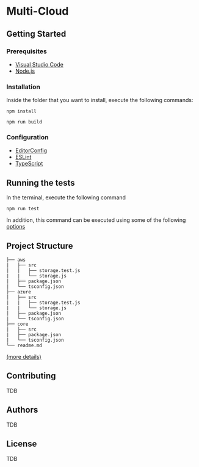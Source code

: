 # Multi-Cloud

## Getting Started

### Prerequisites

-   [Visual Studio Code](https://code.visualstudio.com/download)
-   [Node.js](https://nodejs.org/es/download/)

### Installation

Inside the folder that you want to install, execute the following commands:

```
npm install
```

```
npm run build
```

### Configuration

-   [EditorConfig](docs/editor-config.md)
-   [ESLint](docs/eslint.md)
-   [TypeScript](docs/typescript.md)

## Running the tests

In the terminal, execute the following command

```
npm run test
```

In addition, this command can be executed using some of the following [options](https://jestjs.io/docs/en/cli)

## Project Structure

```
├── aws
|   ├── src
|   |   ├── storage.test.js
|   |   └── storage.js
|   ├── package.json
|   └── tsconfig.json
├── azure
|   ├── src
|   |   ├── storage.test.js
|   |   └── storage.js
|   ├── package.json
|   └── tsconfig.json
├── core
|   ├── src
|   ├── package.json
|   └── tsconfig.json
└── readme.md
```

[(more details)](docs/structure.md)

## Contributing

TDB

## Authors

TDB

## License

TDB
